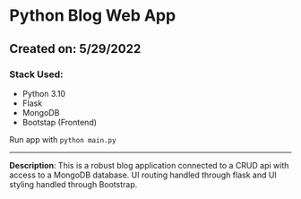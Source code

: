 # Python Blog Web App

## Created on: 5/29/2022

### Stack Used:

- Python 3.10
- Flask
- MongoDB
- Bootstap (Frontend)

Run app with `python main.py`

<hr />

**Description**: This is a robust blog application connected to a CRUD api with access to a MongoDB database. UI routing handled through flask and UI styling handled through Bootstrap.
